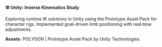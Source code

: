---
---

**🛠️ Unity: Inverse Kinematics Study**

Exploring runtime IK solutions in Unity using the Prototype Asset Pack for character rigs. Implemented goal-driven limb positioning with real‑time adjustments.

**Assets:**
POLYGON | Prototype Asset Pack by Unity Technologies
